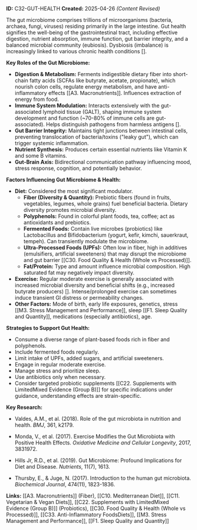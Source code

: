 **ID:** C32-GUT-HEALTH **Created:** 2025-04-26 _(Content Revised)_

The gut microbiome comprises trillions of microorganisms (bacteria, archaea, fungi, viruses) residing primarily in the large intestine. Gut health signifies the well-being of the gastrointestinal tract, including effective digestion, nutrient absorption, immune function, gut barrier integrity, and a balanced microbial community (eubiosis). Dysbiosis (imbalance) is increasingly linked to various chronic health conditions [].

**Key Roles of the Gut Microbiome:**

- **Digestion & Metabolism:** Ferments indigestible dietary fiber into short-chain fatty acids (SCFAs like butyrate, acetate, propionate), which nourish colon cells, regulate energy metabolism, and have anti-inflammatory effects [[A3. Macronutrients]]. Influences extraction of energy from food.
- **Immune System Modulation:** Interacts extensively with the gut-associated lymphoid tissue (GALT), shaping immune system development and function (~70-80% of immune cells are gut-associated). Helps distinguish pathogens from harmless antigens [].
- **Gut Barrier Integrity:** Maintains tight junctions between intestinal cells, preventing translocation of bacteria/toxins ("leaky gut"), which can trigger systemic inflammation.
- **Nutrient Synthesis:** Produces certain essential nutrients like Vitamin K and some B vitamins.
- **Gut-Brain Axis:** Bidirectional communication pathway influencing mood, stress response, cognition, and potentially behavior.

**Factors Influencing Gut Microbiome & Health:**

- **Diet:** Considered the most significant modulator.
    - **Fiber (Diversity & Quantity):** Prebiotic fibers (found in fruits, vegetables, legumes, whole grains) fuel beneficial bacteria. Dietary diversity promotes microbial diversity.
    - **Polyphenols:** Found in colorful plant foods, tea, coffee; act as antioxidants and prebiotics.
    - **Fermented Foods:** Contain live microbes (probiotics) like Lactobacillus and Bifidobacterium (yogurt, kefir, kimchi, sauerkraut, tempeh). Can transiently modulate the microbiome.
    - **Ultra-Processed Foods (UPFs):** Often low in fiber, high in additives (emulsifiers, artificial sweeteners) that may disrupt the microbiome and gut barrier [[C30. Food Quality & Health (Whole vs Processed)]].
    - **Fat/Protein:** Type and amount influence microbial composition. High saturated fat may negatively impact diversity.
- **Exercise:** Regular moderate exercise is generally associated with increased microbial diversity and beneficial shifts (e.g., increased butyrate producers) []. Intense/prolonged exercise can sometimes induce transient GI distress or permeability changes.
- **Other Factors:** Mode of birth, early life exposures, genetics, stress [[M3. Stress Management and Performance]], sleep [[F1. Sleep Quality and Quantity]], medications (especially antibiotics), age.

**Strategies to Support Gut Health:**

- Consume a diverse range of plant-based foods rich in fiber and polyphenols.
- Include fermented foods regularly.
- Limit intake of UPFs, added sugars, and artificial sweeteners.
- Engage in regular moderate exercise.
- Manage stress and prioritize sleep.
- Use antibiotics only when necessary.
- Consider targeted probiotic supplements [[C22. Supplements with LimitedMixed Evidence (Group B)]] for specific indications under guidance, understanding effects are strain-specific.

**Key Research:**

- Valdes, A.M., et al. (2018). Role of the gut microbiota in nutrition and health. _BMJ_, 361, k2179.
- Monda, V., et al. (2017). Exercise Modifies the Gut Microbiota with Positive Health Effects. _Oxidative Medicine and Cellular Longevity_, 2017, 3831972.  
    
- Hills Jr, R.D., et al. (2019). Gut Microbiome: Profound Implications for Diet and Disease. _Nutrients_, 11(7), 1613.
- Thursby, E., & Juge, N. (2017). Introduction to the human gut microbiota. _Biochemical Journal_, 474(11), 1823-1836.

**Links:** [[A3. Macronutrients]] (Fiber), [[C10. Mediterranean Diet]], [[C11. Vegetarian & Vegan Diets]], [[C22. Supplements with LimitedMixed Evidence (Group B)]] (Probiotics), [[C30. Food Quality & Health (Whole vs Processed)]], [[C33. Anti-Inflammatory FoodsDiets]], [[M3. Stress Management and Performance]], [[F1. Sleep Quality and Quantity]]